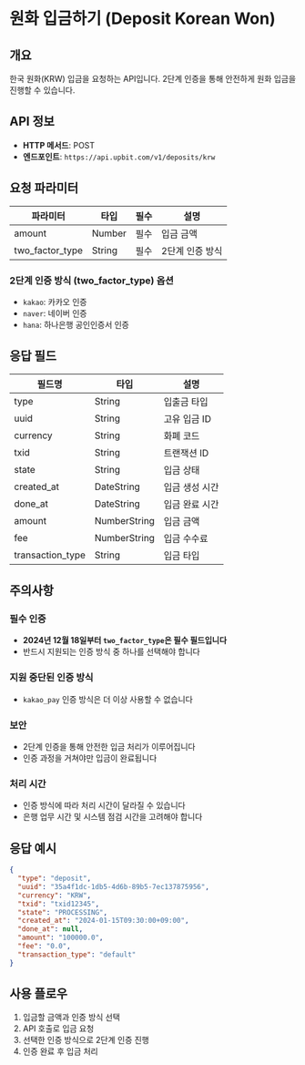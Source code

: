 # 원화 입금하기 (Deposit Korean Won)

## 개요
한국 원화(KRW) 입금을 요청하는 API입니다. 2단계 인증을 통해 안전하게 원화 입금을 진행할 수 있습니다.

## API 정보
- **HTTP 메서드**: POST
- **엔드포인트**: `https://api.upbit.com/v1/deposits/krw`

## 요청 파라미터

| 파라미터 | 타입 | 필수 | 설명 |
|---------|------|-----|-----|
| amount | Number | 필수 | 입금 금액 |
| two_factor_type | String | 필수 | 2단계 인증 방식 |

### 2단계 인증 방식 (two_factor_type) 옵션
- `kakao`: 카카오 인증
- `naver`: 네이버 인증  
- `hana`: 하나은행 공인인증서 인증

## 응답 필드

| 필드명 | 타입 | 설명 |
|-------|------|-----|
| type | String | 입출금 타입 |
| uuid | String | 고유 입금 ID |
| currency | String | 화폐 코드 |
| txid | String | 트랜잭션 ID |
| state | String | 입금 상태 |
| created_at | DateString | 입금 생성 시간 |
| done_at | DateString | 입금 완료 시간 |
| amount | NumberString | 입금 금액 |
| fee | NumberString | 입금 수수료 |
| transaction_type | String | 입금 타입 |

## 주의사항

### 필수 인증
- **2024년 12월 18일부터 `two_factor_type`은 필수 필드입니다**
- 반드시 지원되는 인증 방식 중 하나를 선택해야 합니다

### 지원 중단된 인증 방식
- `kakao_pay` 인증 방식은 더 이상 사용할 수 없습니다

### 보안
- 2단계 인증을 통해 안전한 입금 처리가 이루어집니다
- 인증 과정을 거쳐야만 입금이 완료됩니다

### 처리 시간
- 인증 방식에 따라 처리 시간이 달라질 수 있습니다
- 은행 업무 시간 및 시스템 점검 시간을 고려해야 합니다

## 응답 예시
```json
{
  "type": "deposit",
  "uuid": "35a4f1dc-1db5-4d6b-89b5-7ec137875956",
  "currency": "KRW",
  "txid": "txid12345",
  "state": "PROCESSING",
  "created_at": "2024-01-15T09:30:00+09:00",
  "done_at": null,
  "amount": "100000.0",
  "fee": "0.0",
  "transaction_type": "default"
}
```

## 사용 플로우
1. 입금할 금액과 인증 방식 선택
2. API 호출로 입금 요청
3. 선택한 인증 방식으로 2단계 인증 진행
4. 인증 완료 후 입금 처리